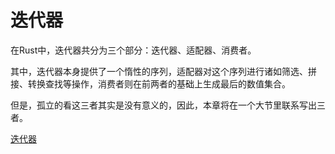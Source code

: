 # 迭代器

在Rust中，迭代器共分为三个部分：迭代器、适配器、消费者。

其中，迭代器本身提供了一个惰性的序列，适配器对这个序列进行诸如筛选、拼接、转换查找等操作，消费者则在前两者的基础上生成最后的数值集合。

但是，孤立的看这三者其实是没有意义的，因此，本章将在一个大节里联系写出三者。

[迭代器](iterator.md)
